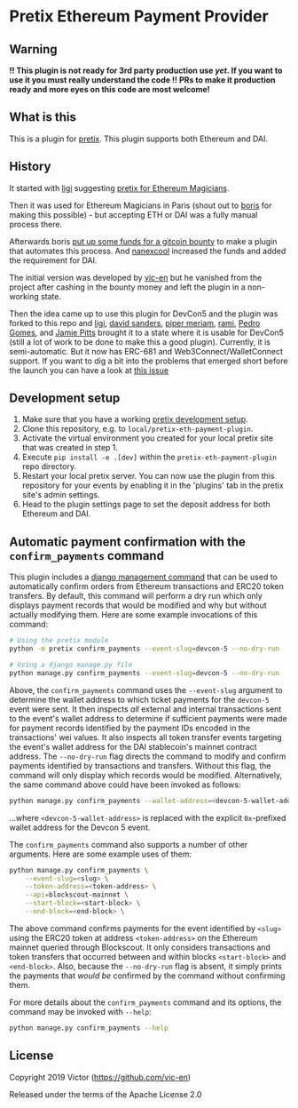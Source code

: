 # Pretix Ethereum Payment Provider

## **Warning**

**!! This plugin is not ready for 3rd party production use *yet*.  If you want
to use it you must really understand the code !!  PRs to make it production
ready and more eyes on this code are most welcome!**

## What is this

This is a plugin for [pretix](https://github.com/pretix/pretix). This plugin
supports both Ethereum and DAI.

## History

It started with [ligi](https://ligi) suggesting [pretix for Ethereum
Magicians](https://ethereum-magicians.org/t/charging-for-tickets-participant-numbers-event-ticketing-for-council-of-paris-2019/2321/2).

Then it was used for Ethereum Magicians in Paris (shout out to
[boris](https://github.com/bmann) for making this possible) - but accepting ETH
or DAI was a fully manual process there.

Afterwards boris [put up some funds for a gitcoin
bounty](https://github.com/spadebuilders/community/issues/30) to make a plugin
that automates this process. And [nanexcool](https://github.com/nanexcool)
increased the funds and added the requirement for DAI.

The initial version was developed by [vic-en](https://github.com/vic-en) but he
vanished from the project after cashing in the bounty money and left the plugin
in a non-working state.

Then the idea came up to use this plugin for DevCon5 and the plugin was forked
to this repo and [ligi](https://ligi.de), [david
sanders](https://github.com/davesque), [piper
meriam](https://github.com/pipermerriam), [rami](https://github.com/raphaelm),
[Pedro Gomes](https://github.com/pedrouid), and [Jamie
Pitts](https://github.com/jpitts) brought it to a state where it is usable for
DevCon5 (still a lot of work to be done to make this a good plugin). Currently,
it is semi-automatic. But it now has ERC-681 and Web3Connect/WalletConnect
support. If you want to dig a bit into the problems that emerged short before
the launch you can have a look at [this
issue](https://github.com/esPass/pretix-eth-payment-plugin/pull/49)

## Development setup

1. Make sure that you have a working [pretix development
   setup](https://docs.pretix.eu/en/latest/development/setup.html).
2. Clone this repository, e.g. to `local/pretix-eth-payment-plugin`.
3. Activate the virtual environment you created for your local pretix site that
   was created in step 1.
4. Execute `pip install -e .[dev]` within the `pretix-eth-payment-plugin` repo
   directory.
5. Restart your local pretix server. You can now use the plugin from this
   repository for your events by enabling it in the 'plugins' tab in the pretix
   site's admin settings.
6. Head to the plugin settings page to set the deposit address for both
   Ethereum and DAI.

## Automatic payment confirmation with the `confirm_payments` command

This plugin includes a [django management
command](https://docs.djangoproject.com/en/2.2/howto/custom-management-commands/#module-django.core.management)
that can be used to automatically confirm orders from Ethereum transactions and
ERC20 token transfers.  By default, this command will perform a dry run which
only displays payment records that would be modified and why but without
actually modifying them.  Here are some example invocations of this command:
```bash
# Using the pretix module
python -m pretix confirm_payments --event-slug=devcon-5 --no-dry-run

# Using a django manage.py file
python manage.py confirm_payments --event-slug=devcon-5 --no-dry-run
```
Above, the `confirm_payments` command uses the `--event-slug` argument to
determine the wallet address to which ticket payments for the `devcon-5` event
were sent.  It then inspects *all* external and internal transactions sent to
the event's wallet address to determine if sufficient payments were made for
payment records identified by the payment IDs encoded in the transactions' wei
values.  It also inspects all token transfer events targeting the event's
wallet address for the DAI stablecoin's mainnet contract address.  The
`--no-dry-run` flag directs the command to modify and confirm payments
identified by transactions and transfers.  Without this flag, the command will
only display which records would be modified.  Alternatively, the same command
above could have been invoked as follows:
```bash
python manage.py confirm_payments --wallet-address=<devcon-5-wallet-address> --no-dry-run
```
...where `<devcon-5-wallet-address>` is replaced with the explicit
`0x`-prefixed wallet address for the Devcon 5 event.

The `confirm_payments` command also supports a number of other arguments.  Here
are some example uses of them:
```bash
python manage.py confirm_payments \
    --event-slug=<slug> \
    --token-address=<token-address> \
    --api=blockscout-mainnet \
    --start-block=<start-block> \
    --end-block=<end-block> \
```
The above command confirms payments for the event identified by `<slug>` using
the ERC20 token at address `<token-address>` on the Ethereum mainnet queried
through Blockscout.  It only considers transactions and token transfers that
occurred between and within blocks `<start-block>` and `<end-block>`.  Also,
because the `--no-dry-run` flag is absent, it simply prints the payments that
*would be* confirmed by the command without confirming them.

For more details about the `confirm_payments` command and its options, the
command may be invoked with `--help`:
```bash
python manage.py confirm_payments --help
```

## License

Copyright 2019 Victor (https://github.com/vic-en)

Released under the terms of the Apache License 2.0
